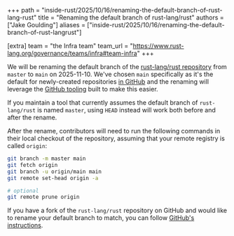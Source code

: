 +++
path = "inside-rust/2025/10/16/renaming-the-default-branch-of-rust-lang-rust"
title = "Renaming the default branch of rust-lang/rust"
authors = ["Jake Goulding"]
aliases = ["inside-rust/2025/10/16/renaming-the-default-branch-of-rust-langrust"]

[extra]
team = "the Infra team"
team_url = "https://www.rust-lang.org/governance/teams/infra#team-infra"
+++

We will be renaming the default branch of the [rust-lang/rust repository](https://github.com/rust-lang/rust) from `master` to `main` on 2025-11-10. We've chosen `main` specifically as it's the default for newly-created repositories [in GitHub][github-change] and the renaming will leverage the [GitHub tooling][github-tooling] built to make this easier.

If you maintain a tool that currently assumes the default branch of `rust-lang/rust` is named `master`, using `HEAD` instead will work both before and after the rename.

After the rename, contributors will need to run the following commands in their local checkout of the repository, assuming that your remote registry is called `origin`:

```bash
git branch -m master main
git fetch origin
git branch -u origin/main main
git remote set-head origin -a

# optional
git remote prune origin
```

If you have a fork of the `rust-lang/rust` repository on GitHub and would like to rename your default branch to match, you can follow [GitHub's instructions][github-how-to-rename].

[github-change]: https://github.blog/changelog/2020-10-01-the-default-branch-for-newly-created-repositories-is-now-main/

[github-tooling]: https://github.com/github/renaming

[github-how-to-rename]: https://docs.github.com/en/repositories/configuring-branches-and-merges-in-your-repository/managing-branches-in-your-repository/changing-the-default-branch
